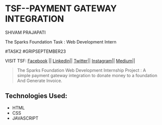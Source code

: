 # TSF--PAYMENT GATEWAY INTEGRATION
 SHIVAM PRAJAPATI

The Sparks Foundation Task : Web Development Intern

#TASK2
#GRIPSEPTEMBER23




VISIT TSF: 
<a href="https://www.facebook.com/thesparksfoundation.info"> Facebook</a> ||
<a href="https://www.linkedin.com/company/the-sparks-foundation/"> Linkedin</a>||
<a href="https://twitter.com/tsfsingapore"> Twitter</a>||
<a href="https://instagram.com/thesparksfoundation.info"> Instagram</a>||
<a href="https://medium.com/thesparksfoundation"> Medium</a>||<br>



>The Sparks Foundation Web Development Internship Project :
A simple payment gateway integration to donate money to a foundation And Generate Invoice. 

## Technologies Used:
- HTML
- CSS
- JAVASCRIPT



